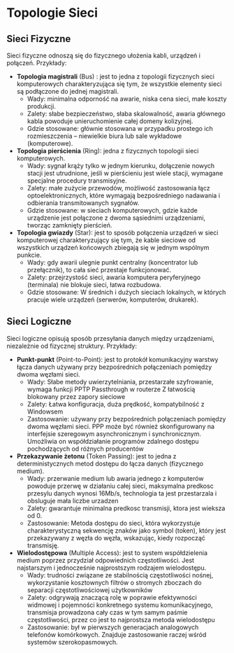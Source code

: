 # Topologie Sieci

## Sieci Fizyczne
Sieci fizyczne odnoszą się do fizycznego ułożenia kabli, urządzeń i połączeń. Przykłady:
- **Topologia magistrali** (Bus) : jest to jedna z topologii fizycznych sieci komputerowych charakteryzująca się tym, że wszystkie elementy sieci są podłączone do jednej magistrali.
  - Wady: minimalna odporność na awarie, niska cena sieci, małe koszty produkcji.
  - Zalety: słabe bezpieczeństwo, słaba skalowalność, awaria głównego kabla powoduje unieruchomienie całej domeny kolizyjnej.
  - Gdzie stosowane: głównie stosowana w przypadku prostego ich rozmieszczenia – niewielkie biura lub sale wykładowe (komputerowe).
- **Topologia pierścienia** (Ring): jedna z fizycznych topologii sieci komputerowych.
  - Wady: sygnał krąży tylko w jednym kierunku, dołączenie nowych stacji jest utrudnione, jeśli w pierścieniu jest wiele stacji, wymagane specjalne procedury transmisyjne.
  - Zalety: małe zużycie przewodów, możliwość zastosowania łącz optoelektronicznych, które wymagają bezpośredniego nadawania i odbierania transmitowanych sygnałów.
  - Gdzie stosowane: w sieciach komputerowych, gdzie każde urządzenie jest połączone z dwoma sąsiednimi urządzeniami, tworząc zamknięty pierścień.
- **Topologia gwiazdy** (Star): jest to sposób połączenia urządzeń w sieci komputerowej charakteryzujący się tym, że kable sieciowe od wszystkich urządzeń końcowych zbiegają się w jednym wspólnym punkcie.
  - Wady: gdy awarii ulegnie punkt centralny (koncentrator lub przełącznik), to cała sieć przestaje funkcjonować.
  - Zalety: przejrzystość sieci, awaria komputera peryferyjnego (terminala) nie blokuje sieci, łatwa rozbudowa.
  - Gdzie stosowane: W średnich i dużych sieciach lokalnych, w których pracuje wiele urządzeń (serwerów, komputerów, drukarek).


## Sieci Logiczne
Sieci logiczne opisują sposób przesyłania danych między urządzeniami, niezależnie od fizycznej struktury. Przykłady:
- **Punkt-punkt** (Point-to-Point): jest to protokół komunikacyjny warstwy łącza danych używany przy bezpośrednich połączeniach pomiędzy dwoma węzłami sieci.
  - Wady: Słabe metody uwierzytelniania, przestarzałe szyfrowanie, wymaga funkcji PPTP Passthrough w routerze Z łatwością blokowany przez zapory sieciowe
  - Zalety: Łatwa konfiguracja, duża prędkość, kompatybilność z Windowsem
  - Zastosowanie: używany przy bezpośrednich połączeniach pomiędzy dwoma węzłami sieci. PPP może być również skonfigurowany na interfejsie szeregowym asynchronicznym i synchronicznym. Umożliwia on współdziałanie programów zdalnego dostępu pochodzących od różnych producentów
- **Przekazywanie żetonu** (Token Passing): jest to jedna z deterministycznych metod dostępu do łącza danych (fizycznego medium).
  - Wady: przerwanie medium lub awaria jednego z komputerów powoduje przerwę w działaniu całej sieci, maksymalna predkosc przesylu danych wynosi 16Mb/s, technologia ta jest przestarzala i obsluguje mała liczbe urzadzen
  - Zalety: gwarantuje minimalna predkosc transmisji, ktora jest wieksza od 0.
  - Zastosowanie: Metoda dostępu do sieci, która wykorzystuje charakterystyczną sekwencję znaków jako symbol (token), który jest przekazywany z węzła do węzła, wskazując, kiedy rozpocząć transmisję.
- **Wielodostępowa** (Multiple Access): jest to system współdzielenia medium poprzez przydział odpowiednich częstotliwości. Jest najstarszym i jednocześnie najprostszym rodzajem wielodostępu.
  - Wady: trudności związane ze stabilnością częstotliwości nośnej, wykorzystanie kosztownych filtrów o stromych zboczach do separacji częstotliwościowej użytkowników
  - Zalety: odgrywają znaczącą rolę w poprawie efektywności widmowej i pojemności konkretnego systemu komunikacyjnego, transmisja prowadzona cały czas w tym samym paśmie częstotliwości, przez co jest to najprostsza metoda wielodostępu
  - Zastosowanie: był w pierwszych generacjach analogowych telefonów komórkowych. Znajduje zastosowanie raczej wśród systemów szerokopasmowych.